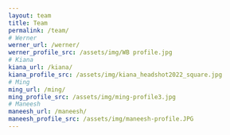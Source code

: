 ```yaml
---
layout: team
title: Team
permalink: /team/
# Werner
werner_url: /werner/
werner_profile_src: /assets/img/WB profile.jpg
# Kiana
kiana_url: /kiana/
kiana_profile_src: /assets/img/kiana_headshot2022_square.jpg
# Ming
ming_url: /ming/
ming_profile_src: /assets/img/ming-profile3.jpg
# Maneesh
maneesh_url: /maneesh/
maneesh_profile_src: /assets/img/maneesh-profile.JPG
---
```

